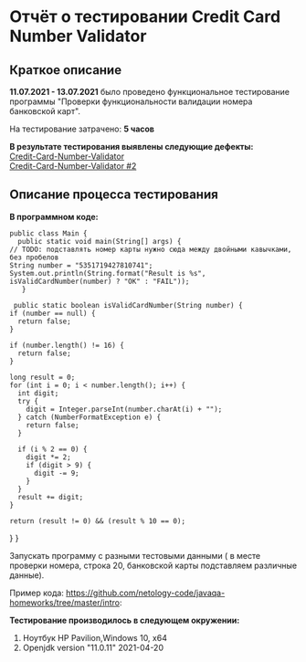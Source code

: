 # Отчёт о тестировании Credit Card Number Validator

## Краткое описание

**11.07.2021 - 13.07.2021** было проведено функциональное тестирование программы "Проверки функциональности валидации номера банковской карт".

На тестирование затрачено: **5 часов**

**В результате тестирования выявлены следующие дефекты:**       
[Credit-Card-Number-Validator](https://github.com/alexboom85/Credit-Card-Number-Validator/issues/1)       
[Credit-Card-Number-Validator #2](https://github.com/alexboom85/Credit-Card-Number-Validator/issues/2)

## Описание процесса тестирования

**В программном коде:**


    public class Main {
      public static void main(String[] args) {
    // TODO: подставлять номер карты нужно сюда между двойными кавычками, без пробелов
    String number = "5351719427810741";
    System.out.println(String.format("Result is %s", isValidCardNumber(number) ? "OK" : "FAIL"));
       }

     public static boolean isValidCardNumber(String number) {
    if (number == null) {
      return false;
    }

    if (number.length() != 16) {
      return false;
    }

    long result = 0;
    for (int i = 0; i < number.length(); i++) {
      int digit;
      try {
        digit = Integer.parseInt(number.charAt(i) + "");
      } catch (NumberFormatException e) {
        return false;
      }

      if (i % 2 == 0) {
        digit *= 2;
        if (digit > 9) {
          digit -= 9;
        }
      }
      result += digit;
    }

    return (result != 0) && (result % 10 == 0);
  }
}


Запускать программу с разными тестовыми данными ( в месте проверки номера, строка 20, банковской карты подставляем различные данные).



Пример кода: https://github.com/netology-code/javaqa-homeworks/tree/master/intro:


**Тестирование производилось в следующем окружении:**

1. Ноутбук HP Pavilion,Windows 10, x64 
1. Openjdk version "11.0.11" 2021-04-20
